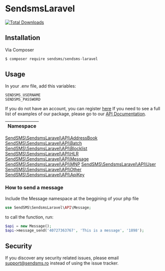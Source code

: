 # SendsmsLaravel
[![Total Downloads][ico-downloads]][link-downloads]

## Installation

Via Composer

``` bash
$ composer require sendsms/sendsms-laravel
```

## Usage

In your .env file, add this variables: 
```
SENDSMS_USERNAME 
SENDSMS_PASSWORD
```

If you do not have an account, you can register [here](https://hub.sendsms.ro/register)
If you need to see a full list of examples of our package, please go to our [API Documentation](https://www.sendsms.ro/api/?php--laravel).

| Namespace |
| --------- |
[SendSMS\SendsmsLaravel\API\AddressBook](https://www.sendsms.ro/api/?php--laravel#address-book) 
[SendSMS\SendsmsLaravel\API\Batch](https://www.sendsms.ro/api/?php--laravel#batch) 
[SendSMS\SendsmsLaravel\API\Blocklist](https://www.sendsms.ro/api/?php--laravel#blocklist) 
[SendSMS\SendsmsLaravel\API\HLR](https://www.sendsms.ro/api/?php--laravel#hlr) 
[SendSMS\SendsmsLaravel\API\Message](https://www.sendsms.ro/api/?php--laravel#message) 
[SendSMS\SendsmsLaravel\API\MNP](https://www.sendsms.ro/api/?php--laravel#mnp) 
[SendSMS\SendsmsLaravel\API\User](https://www.sendsms.ro/api/?php--laravel#user) 
[SendSMS\SendsmsLaravel\API\Other](https://www.sendsms.ro/api/?php--laravel#other) 
[SendSMS\SendsmsLaravel\API\ApiKey](https://www.sendsms.ro/api/?php--laravel#api-key-2) 

### How to send a message

Include the Message namespace at the beggining of your php file

``` php
use SendSMS\SendsmsLaravel\API\Message;
```

to call the function, run:

``` php
$api = new Message();
$api->message_send('40727363767', 'This is a message', '1898');
```

## Security

If you discover any security related issues, please email support@sendsms.ro instead of using the issue tracker.

[ico-downloads]: https://img.shields.io/packagist/dt/sendsms/sendsms-laravel.svg?style=flat-square

[link-downloads]: https://packagist.org/packages/sendsms/sendsms-laravel
